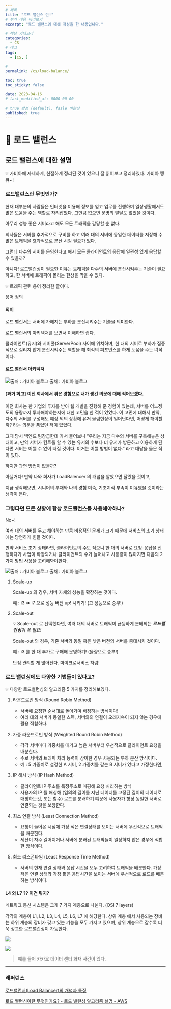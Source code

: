 ```yaml
---
# 제목
title: "로드 밸런스 란!"
# 부가 내용 미리보기
excerpt: "로드 밸런스에 대해 작성을 한 내용입니다."

# 해당 카테고리
categories:
  - CS
# 태그 
tags:
  - [CS, ]

# 
permalink: /cs/load-balance/

toc: true
toc_sticky: false

date: 2023-04-16
# last_modified_at: 0000-00-00

# true 활성 (default), fasle 비활성 
published: true
---
```


# 🦥 로드 밸런스

## 로드 밸런스에 대한 설명

💡 가비아에 자세하게, 친절하게 정리된 것이 있으니 잘 읽어보고 정리하였다. 
가비아 땡큐~!


### 로드밸런스란 무엇인가?

 

현재 대부분의 사람들은 인터넷을 이용해 정보를 얻고 업무를 진행하며 일상생활에서도 많은 도움을 주는 역할로 자리잡았다. 그만큼 없으면 문명의 발달도 없었을 것이다. 

아무리 성능 좋은 서버라고 해도 모든 트래픽을 감당할 순 없다. 

회사들은 서버를 추가적으로 구비를 하고 여러 대의 서버에 동일한 데이터를 저장해 수많은 트래픽을 효과적으로 분산 시킬 필요가 있다. 

그런데  다수의 서버를 운영한다고 해서 모든 클라이언트의 응답에 일관성 있게 응답할 수 있을까? 

아니다! 로드밸런싱이 필요한 이유는 트래픽을 다수의 서버에 분산시켜주는 기술이 필요 하고, 한 서버에 트래픽이 몰리는 현상을 막을 수 있다.

 

💡 트래픽 관련 용어 정리한 글이다.

용어 정의 


#### 의미

로드 밸런서는 서버에 가해지는 부하를 분산시켜주는 기술을 의미한다. 

로드 밸런서의 아키텍쳐를 보면서 이해하면 쉽다.

클라이언트(유저)와 서버풀(ServerPool) 사이에 위치하며, 한 대의 서버로 부하가 집중적으로 걸리지 않게 분산시켜주는 역할을 해 최적의 퍼포먼스를 하게 도움을 주는 녀석이다.

#### 로드 밸런서 아키텍쳐
![출처 : 가비아 블로그](https://velog.velcdn.com/images/sht-3756/post/b5b018d8-14e8-4b00-8dd4-4946c5c0f602/image.png)
출처 : 가비아 블로그

#### [과거 회고] 이전 회사에서 겪은 경험으로 내가 생긴 의문에 대해 적어보겠다.

이전 회사는 한 기업의 투자를 받아 웹 개발을 진행해 준 경험이 있는데, 서버를 어느정도의 용량까지 투자해야하는지에 대한 고민을 한 적이 있었다. 이 고민에 대해서 만약, 다수의 서버를 구성해도 예상 외의 상황에 유저 몰림현상이 일어난다면, 어떻게 해야할까? 라는 의문을 품었던 적이 있었다. 

그때 당시 백엔드 팀장급한테 가서 물어보니 “우리는 지금 다수의 서버를 구축해놓은 상태이고, 만약 서버가 컨트롤 할 수 있는 유저의 수보다  더 유저가 방문하고 이용하게 된다면 서버는 어쩔 수 없이 터질 것이다. 이거는 어쩔 방법이 없다.” 라고 대답을 들은 적이 있다. 

하지만 과연 방법이 없을까? 

아닐거다! 만약 나와 회사가 LoadBalencer 의 개념을 알았으면 달랐을 것이고, 

지금 생각해보면, 시니어의 부재와 나의 경험 미숙, 기초지식 부족이 이유였을 것이라는 생각이 든다.

 

### 그렇다면 모든 상황에 항상 로드밸런스를 사용해야하나?

No~!

여러 대의 서버를 두고 해야하는 만큼 비용적인 문제가 크기 때문에 서비스의 초기 상태에는 당연하게 힘들 것이다. 

만약 서비스 초기 상태라면, 클라이언트의 수도 적으니 한 대의 서버로 요청-응답을 진행하다가 사업이 확장되거나 클라이언트의 수가 늘어나고 사용량이 많아지면 다음의 2가지 방법 사용을 고려해봐야한다.

![출처 : 가비아 블로그](https://velog.velcdn.com/images/sht-3756/post/37999ea9-b4d0-4154-8f0c-d91284eb7a75/image.png)
출처 : 가비아 블로그

1. Scale-up
    
    Scale-up 의 경우, 서버 자체의 성능을 확장하는 것이다.
    
    예 : i3 ⇒ i7 으로 성능 버전 up! 시키기! (고 성능으로 승부!)
    
2. Scale-out 
    
    💡 Scale-out 로 선택했다면, 여러 대의 서버로 트래픽이 균등하게 분배되는 ***로드밸런싱**이 꼭 필요!*
    
    
    Scale-out 의 경우, 기존 서버와 동일 혹은 낮은 버전의 서버를 증대시키 것이다.
    
    예 : i3 를 한 대 추가로 구매해 운영하기! (물량으로 승부!)
    
    단점 관리할 게 많아진다. 마이크로서비스 처럼!
    

### 로드 밸런싱에도 다양한 기법들이 있다고?

💡 다양한 로드밸런싱의 알고리즘 5 가지를 정리해보겠다.


1. 라운드로빈 방식 (Round Robin Method)
    - 서버에 요청한 순서대로 돌아가며 배정하는 방식이다!
    - 여러 대의 서버가 동일한 스펙, 서버와의 연결이 오래지속이 되지 않는 경우에 활용 적합하다.
2. 가중 라운드로빈 방식 (Weighted Round Robin Method)
    - 각각 서버마다 가중치를 매기고 높은 서버부터 우선적으로 클라이언트 요청을 배분한다.
    - 주로 서버의 트래픽 처리 능력이 상이한 경우 사용되는 부하 분산 방식이다.
    - 예 : 5 가중치로 설정한 A 서버, 2 가중치를 같는 B 서버가 있다고 가정한다면,
3. IP 해시 방식 (IP Hash Method)
    - 클라이언트 IP 주소를 특정주소로 매핑해 요청 처리하는 방식
    - 사용자의 IP 를 해싱해 (임의의 길이를 지닌 데이터를 고정된 길이의 데이터로 매핑하는것, 또는 함수) 로드를 분배하기 떄문에 사용자가 항상 동일한 서버로 연결되는 것을 보장한다.
    
4. 최소 연결 방식 (Least Connection Method)
    - 요청이 들어온 시점에 가장 적은 연결상태를 보이는 서버에 우선적으로 트래픽을 배분한다.
    - 세션이 자주 길어지거나 서버에 분배된 트래픽들이 일정하지 않은 경우에 적합한 방식이다.
5. 최소 리스폰타임 (Least Response Time Method)
    - 서버의 현재 연결 상태와 응답 시간을 모두 고려하여 트래픽을 배분한다. 가장 적은 연결 상태와 가장 짧은 응답시간을 보이는 서버에 우선적으로 로드를 배분하는 방식이다.

#### L4 와 L7 ?? 이건 뭐지?

네트워크 통신 시스템은 크게 7 가지 계층으로 나뉜다. (OSI 7 layers)

각각의 계층이 L1, L2, L3, L4, L5, L6, L7 에 해당한다. 상위 계층 에서 사용되는 장비는 하위 계층의 장비가 갖고 있는 기능을 모두 가지고 있으며, 상위 계층으로 갈수록 더욱 정교한 로드밸런싱이 가능한다. 

![](https://velog.velcdn.com/images/sht-3756/post/f67d1528-6ee5-4716-8fde-43ba304f7edc/image.png)


![](https://velog.velcdn.com/images/sht-3756/post/bc0e1430-f0c4-4544-bfc8-6dce36e6ca5d/image.png)


> 예를 들어 카카오 데이터 센터 화재 사건이 있다.

---

### 레퍼런스

[로드밸런서(Load Balancer)의 개념과 특징](https://m.post.naver.com/viewer/postView.naver?volumeNo=27046347&memberNo=2521903)

[로드 밸런싱이란 무엇인가요? - 로드 밸런싱 알고리즘 설명 - AWS](https://aws.amazon.com/ko/what-is/load-balancing/)
